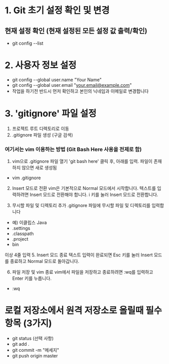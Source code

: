 # 1. Git 초기 설정 확인 및 변경

## 현재 설정 확인 (현재 설정된 모든 설정 값 출력/확인)

- git config --list

# 2. 사용자 정보 설정

- git config --global user.name "Your Name"
- git config --global user.email "your.email@example.com"
- 작업을 하기전 반드시 먼저 확인하고 본인의 닉네임과 이메일로 변경합니다

# 3. 'gitignore' 파일 설정

1. 프로젝트 루트 디렉토리로 이동
2. .gitignore 파일 생성  (구글 검색)
   
### 여기서는 vim 이용하는 방법 (Git Bash Here 사용을 전제로 함)

1. vim으로 .gitignore 파일 열기
'git bash here' 클릭 후, 아래를 입력. 파일이 존재하지 않으면 새로 생성됨

- vim .gitignore

2. Insert 모드로 전환
vim은 기본적으로 Normal 모드에서 시작합니다. 텍스트를 입력하려면 Insert 모드로 전환해야 합니다. i 키를 눌러 Insert 모드로 전환합니다.

3. 무시할 파일 및 디렉토리 추가 
.gitignore 파일에 무시할 파일 및 디렉토리를 입력합니다
- 예) 이클립스 Java
- .settings
- .classpath
- .project
- bin

이상 4줄 입력
5. Insert 모드 종료
텍스트 입력이 완료되면 Esc 키를 눌러 Insert 모드를 종료하고 Normal 모드로 돌아갑니다.

6. 파일 저장 및 vim 종료
vim에서 파일을 저장하고 종료하려면 :wq를 입력하고 Enter 키를 누릅니다.
- :wq

# 로컬 저장소에서 원격 저장소로 올릴때 필수 항목 (3가지)

- git status (선택 사항)    
- git add .
- git commit -m "메세지"
- git push origin master





